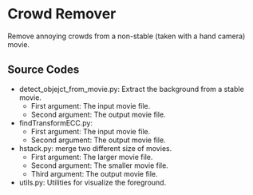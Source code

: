 # Crowd Remover
Remove annoying crowds from a non-stable (taken with a hand camera) movie.


## Source Codes
- detect_objejct_from_movie.py: Extract the background from a stable movie.
  * First argument: The input movie file.
  * Second argument: The output movie file.
- findTransformECC.py: 
  * First argument: The input movie file.
  * Second argument: The output movie file.
- hstack.py: merge two different size of movies.
  * First argument: The larger movie file.
  * Second argument: The smaller movie file.
  * Third argument: The output movie file.
- utils.py: Utilities for visualize the foreground.
